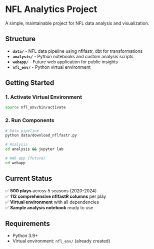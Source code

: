 # NFL Analytics Project

A simple, maintainable project for NFL data analysis and visualization.

## Structure

- **`data/`** - NFL data pipeline using nflfastr, dbt for transformations
- **`analysis/`** - Python notebooks and custom analysis scripts  
- **`webapp/`** - Future web application for public insights
- **`nfl_env/`** - Python virtual environment

## Getting Started

### 1. Activate Virtual Environment
```bash
source nfl_env/bin/activate
```

### 2. Run Components
```bash
# Data pipeline
python data/download_nflfastr.py

# Analysis
cd analysis && jupyter lab

# Web app (future)
cd webapp
```

## Current Status

✅ **500 plays** across 5 seasons (2020-2024)  
✅ **112 comprehensive nflfastR columns** per play  
✅ **Virtual environment** with all dependencies  
✅ **Sample analysis notebook** ready to use

## Requirements

- Python 3.9+
- Virtual environment: `nfl_env/` (already created)
